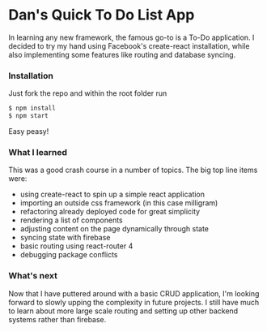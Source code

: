 # Dan's Quick To Do List App
In learning any new framework, the famous go-to is a To-Do application. I decided to try my hand using Facebook's create-react installation, while also implementing some features like routing and database syncing.

### Installation
Just fork the repo and within the root folder run
```sh
$ npm install
$ npm start
```
Easy peasy!

### What I learned
This was a good crash course in a number of topics. The big top line items were:
  - using create-react to spin up a simple react application
  - importing an outside css framework (in this case milligram)
  - refactoring already deployed code for great simplicity
  - rendering a list of components
  - adjusting content on the page dynamically through state
  - syncing state with firebase
  - basic routing using react-router 4
  - debugging package conflicts

### What's next
Now that I have puttered around with a basic CRUD application, I'm looking forward to slowly upping the complexity in future projects. I still have much to learn about more large scale routing and setting up other backend systems rather than firebase.
